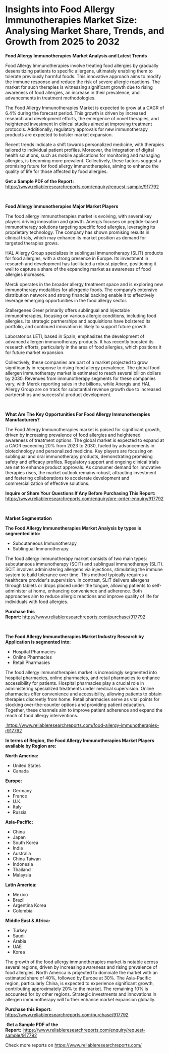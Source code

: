 <p><h1>Insights into Food Allergy Immunotherapies Market Size: Analysing Market Share, Trends, and Growth from 2025 to 2032</h1></p><p><strong>Food Allergy Immunotherapies Market Analysis and Latest Trends</strong></p>
<p><p>Food Allergy Immunotherapies involve treating food allergies by gradually desensitizing patients to specific allergens, ultimately enabling them to tolerate previously harmful foods. This innovative approach aims to modify the immune response and reduce the risk of severe allergic reactions. The market for such therapies is witnessing significant growth due to rising awareness of food allergies, an increase in their prevalence, and advancements in treatment methodologies.</p><p>The Food Allergy Immunotherapies Market is expected to grow at a CAGR of 6.4% during the forecast period. This growth is driven by increased research and development efforts, the emergence of novel therapies, and heightened investment in clinical studies aimed at improving treatment protocols. Additionally, regulatory approvals for new immunotherapy products are expected to bolster market expansion. </p><p>Recent trends indicate a shift towards personalized medicine, with therapies tailored to individual patient profiles. Moreover, the integration of digital health solutions, such as mobile applications for monitoring and managing allergies, is becoming more prevalent. Collectively, these factors suggest a promising future for food allergy immunotherapies, aiming to enhance the quality of life for those affected by food allergies.</p></p>
<p><strong>Get a Sample PDF of the Report:&nbsp;</strong> <a href="https://www.reliableresearchreports.com/enquiry/request-sample/917792?utm_campaign=2224&utm_medium=2&utm_source=Github&utm_content=ia&utm_term=07032025&utm_id=food-allergy-immunotherapies">https://www.reliableresearchreports.com/enquiry/request-sample/917792</a></p>
<p>&nbsp;</p>
<p><strong>Food Allergy Immunotherapies Major Market Players</strong></p>
<p><p>The food allergy immunotherapies market is evolving, with several key players driving innovation and growth. Anergis focuses on peptide-based immunotherapy solutions targeting specific food allergies, leveraging its proprietary technology. The company has shown promising results in clinical trials, which may enhance its market position as demand for targeted therapies grows.</p><p>HAL Allergy Group specializes in sublingual immunotherapy (SLIT) products for food allergies, with a strong presence in Europe. Its investment in research and development has facilitated a robust pipeline, positioning it well to capture a share of the expanding market as awareness of food allergies increases.</p><p>Merck operates in the broader allergy treatment space and is exploring new immunotherapy modalities for allergenic foods. The company’s extensive distribution network and strong financial backing enable it to effectively leverage emerging opportunities in the food allergy sector. </p><p>Stallergenes Greer primarily offers sublingual and injectable immunotherapies, focusing on various allergic conditions, including food allergies. Its strategic partnerships and acquisitions have bolstered its portfolio, and continued innovation is likely to support future growth.</p><p>Laboratorios LETI, based in Spain, emphasizes the development of advanced allergen immunotherapy products. It has recently boosted its research efforts, particularly in the area of food allergies, which positions it for future market expansion.</p><p>Collectively, these companies are part of a market projected to grow significantly in response to rising food allergy prevalence. The global food allergen immunotherapy market is estimated to reach several billion dollars by 2030. Revenues from immunotherapy segments for these companies vary, with Merck reporting sales in the billions, while Anergis and HAL Allergy Group are on track for substantial revenue growth due to increased partnerships and successful product development.</p></p>
<p>&nbsp;</p>
<p><strong>What Are The Key Opportunities For Food Allergy Immunotherapies Manufacturers?</strong></p>
<p><p>The Food Allergy Immunotherapies market is poised for significant growth, driven by increasing prevalence of food allergies and heightened awareness of treatment options. The global market is expected to expand at a CAGR exceeding 20% from 2023 to 2030, fueled by advancements in biotechnology and personalized medicine. Key players are focusing on sublingual and oral immunotherapy products, demonstrating promising safety and efficacy profiles. Regulatory support and ongoing clinical trials are set to enhance product approvals. As consumer demand for innovative therapies rises, the market outlook remains robust, attracting investment and fostering collaborations to accelerate development and commercialization of effective solutions.</p></p>
<p><strong>Inquire or Share Your Questions If Any Before Purchasing This Report:</strong> <a href="https://www.reliableresearchreports.com/enquiry/pre-order-enquiry/917792?utm_campaign=2224&utm_medium=2&utm_source=Github&utm_content=ia&utm_term=07032025&utm_id=food-allergy-immunotherapies">https://www.reliableresearchreports.com/enquiry/pre-order-enquiry/917792</a></p>
<p>&nbsp;</p>
<p><strong>Market Segmentation</strong></p>
<p><strong>The Food Allergy Immunotherapies Market Analysis by types is segmented into:</strong></p>
<p><ul><li>Subcutaneous Immunotherapy</li><li>Sublingual Immunotherapy</li></ul></p>
<p><p>The food allergy immunotherapy market consists of two main types: subcutaneous immunotherapy (SCIT) and sublingual immunotherapy (SLIT). SCIT involves administering allergens via injections, stimulating the immune system to build tolerance over time. This method typically requires a healthcare provider's supervision. In contrast, SLIT delivers allergens through tablets or drops placed under the tongue, allowing patients to self-administer at home, enhancing convenience and adherence. Both approaches aim to reduce allergic reactions and improve quality of life for individuals with food allergies.</p></p>
<p><strong>Purchase this Report:&nbsp;</strong><a href="https://www.reliableresearchreports.com/purchase/917792?utm_campaign=2224&utm_medium=2&utm_source=Github&utm_content=ia&utm_term=07032025&utm_id=food-allergy-immunotherapies">https://www.reliableresearchreports.com/purchase/917792</a></p>
<p>&nbsp;</p>
<p><strong>The Food Allergy Immunotherapies Market Industry Research by Application is segmented into:</strong></p>
<p><ul><li>Hospital Pharmacies</li><li>Online Pharmacies</li><li>Retail Pharmacies</li></ul></p>
<p><p>The food allergy immunotherapies market is increasingly segmented into hospital pharmacies, online pharmacies, and retail pharmacies to enhance accessibility for patients. Hospital pharmacies play a crucial role in administering specialized treatments under medical supervision. Online pharmacies offer convenience and accessibility, allowing patients to obtain therapies discreetly from home. Retail pharmacies serve as vital points for stocking over-the-counter options and providing patient education. Together, these channels aim to improve patient adherence and expand the reach of food allergy interventions.</p></p>
<p><a href="https://www.reliableresearchreports.com/food-allergy-immunotherapies-r917792?utm_campaign=2224&utm_medium=2&utm_source=Github&utm_content=ia&utm_term=07032025&utm_id=food-allergy-immunotherapies">&nbsp;https://www.reliableresearchreports.com/food-allergy-immunotherapies-r917792</a></p>
<p><strong>In terms of Region, the Food Allergy Immunotherapies Market Players available by Region are:</strong></p>
<p>
    <p> <strong> North America: </strong>
        <ul>
            <li>United States</li>
            <li>Canada</li>
        </ul>
        </p> 
    <p> <strong> Europe: </strong>
        <ul>
            <li>Germany</li>
            <li>France</li>
            <li>U.K.</li>
            <li>Italy</li>
            <li>Russia</li>
        </ul>
        </p> 
    <p> <strong> Asia-Pacific: </strong>
        <ul>
            <li>China</li>
            <li>Japan</li>
            <li>South Korea</li>
            <li>India</li>
            <li>Australia</li>
            <li>China Taiwan</li>
            <li>Indonesia</li>
            <li>Thailand</li>
            <li>Malaysia</li>
        </ul>
        </p> 
    <p> <strong> Latin America: </strong>
        <ul>
            <li>Mexico</li>
            <li>Brazil</li>
            <li>Argentina Korea</li>
            <li>Colombia</li>
        </ul>
        </p> 
    <p> <strong> Middle East & Africa: </strong>
        <ul>
            <li>Turkey</li>
            <li>Saudi</li>
            <li>Arabia</li>
            <li>UAE</li>
            <li>Korea</li>
        </ul>
    </p>
    </p>
<p><p>The growth of the food allergy immunotherapies market is notable across several regions, driven by increasing awareness and rising prevalence of food allergies. North America is projected to dominate the market with an estimated share of 40%, followed by Europe at 30%. The Asia-Pacific region, particularly China, is expected to experience significant growth, contributing approximately 20% to the market. The remaining 10% is accounted for by other regions. Strategic investments and innovations in allergen immunotherapy will further enhance market expansion globally.</p></p>
<p><strong>Purchase this Report: </strong><a href="https://www.reliableresearchreports.com/purchase/917792?utm_campaign=2224&utm_medium=2&utm_source=Github&utm_content=ia&utm_term=07032025&utm_id=food-allergy-immunotherapies">https://www.reliableresearchreports.com/purchase/917792</a></p>
<p>&nbsp;<strong>Get a Sample PDF of the Report:&nbsp;&nbsp;</strong><a href="https://www.reliableresearchreports.com/enquiry/request-sample/917792?utm_campaign=2224&utm_medium=2&utm_source=Github&utm_content=ia&utm_term=07032025&utm_id=food-allergy-immunotherapies">https://www.reliableresearchreports.com/enquiry/request-sample/917792</a></p>
<p><strong></strong></p>
<p>Check more reports on <a href="https://www.reliableresearchreports.com/?utm_campaign=2224&utm_medium=2&utm_source=Github&utm_content=ia&utm_term=07032025&utm_id=food-allergy-immunotherapies">https://www.reliableresearchreports.com/</a></p>
